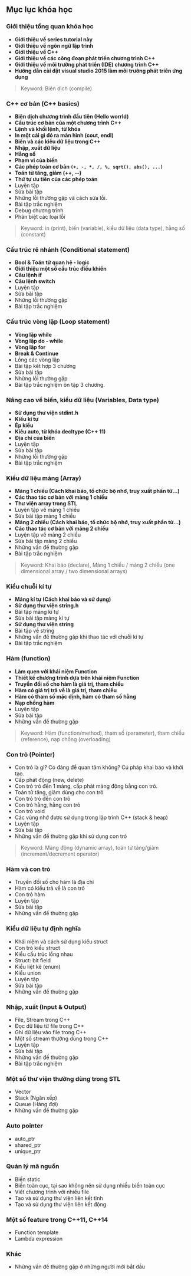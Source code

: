 ## Mục lục khóa học

### Giới thiệu tổng quan khóa học

- **Giới thiệu về series tutorial này**
- **Giới thiệu về ngôn ngữ lập trình**
- **Giới thiệu về C++**
- **Giới thiệu về các công đoạn phát triển chương trình C++**
- **Giới thiệu về môi trường phát triển (IDE) chương trình C++**
- **Hướng dẫn cài đặt visual studio 2015 làm môi trường phát triển ứng dụng**

> Keyword: Biên dịch (compile)

### C++ cơ bản (C++ basics)

- **Biên dịch chương trình đầu tiên (Hello worrld)**
- **Cấu trúc cơ bản của một chương trình C++**
- **Lệnh và khối lệnh, từ khóa**
- **In một cái gì đó ra màn hình (cout, endl)**
- **Biến và các kiểu dữ liệu trong C++**
- **Nhập, xuất dữ liệu**
- **Hằng số**
- **Phạm vi của biến**
- **Các phép toán cơ bản `(+, -, *, /, %, sqrt(), abs(), ...)`**
- **Toán tử tăng, giảm (++, --)**
- **Thứ tự ưu tiên của các phép toán**
- Luyện tập
- Sửa bài tập
- Những lỗi thường gặp và cách sửa lỗi.
- Bài tập trắc nghiệm
- Debug chương trình
- Phân biệt các loại lỗi

> Keyword: in (print), biến (variable), kiểu dữ liệu (data type),
> hằng số (constant)

### Cấu trúc rẽ nhánh (Conditional statement)

- **Bool & Toán tử quan hệ - logic**
- **Giới thiệu một số cấu trúc điều khiển**
- **Câu lệnh if**
- **Câu lệnh switch**
- Luyện tập
- Sửa bài tập
- Những lỗi thường gặp
- Bài tập trắc nghiệm

### Cấu trúc vòng lặp (Loop statement)

- **Vòng lặp while**
- **Vòng lặp do - while**
- **Vòng lặp for**
- **Break & Continue**
- Lồng các vòng lặp
- Bài tập kết hợp 3 chương
- Sửa bài tập
- Những lỗi thường gặp
- Bài tập trắc nghiệm ôn tập 3 chương.

### Nâng cao về biến, kiểu dữ liệu (Variables, Data type)

- **Sử dụng thư viện stdint.h**
- **Kiểu kí tự**
- **Ép kiểu**
- **Kiểu auto, từ khóa decltype (C++ 11)**
- **Địa chỉ của biến**
- Luyện tập
- Sửa bài tập
- Những lỗi thường gặp
- Bài tập trắc nghiệm

### Kiểu dữ liệu mảng (Array)

- **Mảng 1 chiều (Cách khai báo, tổ chức bộ nhớ, truy xuất phần tử...)**
- **Các thao tác cơ bản với mảng 1 chiều**
- **Thư viện array trong STL**
- Luyện tập về mảng 1 chiều
- Sửa bài tập mảng 1 chiều
- **Mảng 2 chiều (Cách khai báo, tổ chức bộ nhớ, truy xuất phần tử...)**
- **Các thao tác cơ bản với mảng 2 chiều**
- Luyện tập về mảng 2 chiều
- Sửa bài tập mảng 2 chiều
- Những vấn đề thường gặp
- Bài tập trắc nghiệm

> Keyword: Khai báo (declare), Mảng 1 chiều / mảng 2 chiều
> (one dimensional array / two dimensional arrays)

### Kiểu chuỗi kí tự

- **Mảng kí tự (Cách khai báo và sử dụng)**
- **Sử dụng thư viện string.h**
- Bài tập mảng kí tự
- Sửa bài tập mảng kí tự
- **Sử dụng thư viện string**
- Bài tập về string
- Những vấn đề thường gặp khi thao tác với chuỗi kí tự
- Bài tập trắc nghiệm

### Hàm (function)

- **Làm quen với khái niệm Function**
- **Thiết kế chương trình dựa trên khái niệm Function**
- **Truyền đối số cho hàm là giá trị, tham chiếu**
- **Hàm có giá trị trả về là giá trị, tham chiếu**
- **Hàm có tham số mặc định, hàm có tham số hằng**
- **Nạp chồng hàm**
- Luyện tập
- Sửa bài tập
- Những vấn đề thường gặp

> Keyword: Hàm (function/method), tham số (parameter), tham chiếu (reference),
> nạp chồng (overloading)

### Con trỏ (Pointer)

- Con trỏ là gì? Có đáng để quan tâm không? Cú pháp khai báo và khởi tạo.
- Cấp phát động (new, delete)
- Con trỏ trỏ đến 1 mảng, cấp phát mảng động bằng con trỏ.
- Toán tử tăng, giảm dùng cho con trỏ
- Con trỏ trỏ đến con trỏ
- Con trỏ hằng, hằng con trỏ
- Con trỏ void
- Các vùng nhớ được sử dụng trong lập trình C++ (stack & heap)
- Luyện tập
- Sửa bài tập
- Những vấn đề thường gặp khi sử dụng con trỏ

> Keyword: Mảng động (dynamic array), toán tử tăng/giảm
> (increment/decrement operator)

### Hàm và con trỏ

- Truyền đối số cho hàm là địa chỉ
- Hàm có kiểu trả về là con trỏ
- Con trỏ hàm
- Luyện tập
- Sửa bài tập
- Những vấn đề thường gặp

### Kiểu dữ liệu tự định nghĩa

- Khái niệm và cách sử dụng kiểu struct
- Con trỏ kiểu struct
- Kiểu cấu trúc lồng nhau
- Struct: bit field
- Kiểu liệt kê (enum)
- Kiểu union
- Luyện tập
- Sửa bài tập
- Những vấn đề thường gặp

### Nhập, xuất (Input & Output)

- File, Stream trong C++
- Đọc dữ liệu từ file trong C++
- Ghi dữ liệu vào file trong C++
- Một số stream thường dùng trong C++
- Luyện tập
- Sửa bài tập
- Những vấn đề thường gặp
- Bài tập trắc nghiệm

### Một số thư viện thường dùng trong STL

- Vector
- Stack (Ngăn xếp)
- Queue (Hàng đợi)
- Những vấn đề thường gặp

### Auto pointer

- auto_ptr
- shared_ptr
- unique_ptr

### Quản lý mã nguồn

- Biến static
- Biến toàn cục, tại sao không nên sử dụng nhiều biến toàn cục
- Viết chương trình với nhiều file
- Tạo và sử dụng thư viện liên kết tĩnh
- Tạo và sử dụng thư viện liên kết động

### Một số feature trong C++11, C++14

- Function template
- Lambda expression

### Khác

- Những vấn đề thường gặp ở những người mới bắt đầu